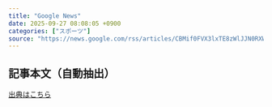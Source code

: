 ```yaml
---
title: "Google News"
date: 2025-09-27 08:08:05 +0900
categories: ["スポーツ"]
source: "https://news.google.com/rss/articles/CBMif0FVX3lxTE8zWlJJN0RXWk12RW45VGg4QUNMMmdEb3Jpa3ZoSDB1dmdZU2hkcThBd0NNTU9LRmNiWDlWQzdGOVdIeWV6QnlNbkdYN2lxVjlDajdOXzZTUWFlZ3AwOVUzR2poS0hDMnFQNmh3MDBtOVJyeGF2WHB3N3E3Yko2aEE?oc=5"
---
```


## 記事本文（自動抽出）
<body class="y0K44d EA71Tc" id="readabilityBody"></body>

[出典はこちら](https://news.google.com/rss/articles/CBMif0FVX3lxTE8zWlJJN0RXWk12RW45VGg4QUNMMmdEb3Jpa3ZoSDB1dmdZU2hkcThBd0NNTU9LRmNiWDlWQzdGOVdIeWV6QnlNbkdYN2lxVjlDajdOXzZTUWFlZ3AwOVUzR2poS0hDMnFQNmh3MDBtOVJyeGF2WHB3N3E3Yko2aEE?oc=5)

